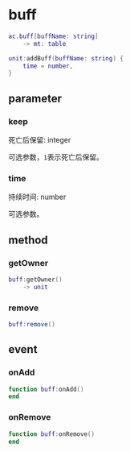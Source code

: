 # buff
```lua
ac.buff[buffName: string]
    -> mt: table
```

```lua
unit:addBuff(buffName: string) {
    time = number,
}
```

## parameter

### keep
死亡后保留: integer

可选参数，`1`表示死亡后保留。

### time
持续时间: number

可选参数。

## method

### getOwner
```lua
buff:getOwner()
    -> unit
```

### remove
```lua
buff:remove()
```

## event

### onAdd
```lua
function buff:onAdd()
end
```

### onRemove
```lua
function buff:onRemove()
end
```

